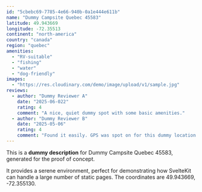 ```yaml
---
id: "5cbebc69-7785-4e66-940b-0a1e444e611b"
name: "Dummy Campsite Quebec 45583"
latitude: 49.943669
longitude: -72.35513
continent: "north-america"
country: "canada"
region: "quebec"
amenities:
  - "RV-suitable"
  - "fishing"
  - "water"
  - "dog-friendly"
images:
  - "https://res.cloudinary.com/demo/image/upload/v1/sample.jpg"
reviews:
  - author: "Dummy Reviewer A"
    date: "2025-06-022"
    rating: 4
    comment: "A nice, quiet dummy spot with some basic amenities."
  - author: "Dummy Reviewer B"
    date: "2025-05-06"
    rating: 4
    comment: "Found it easily. GPS was spot on for this dummy location."
---
```


This is a **dummy description** for Dummy Campsite Quebec 45583, generated for the proof of concept.

It provides a serene environment, perfect for demonstrating how SvelteKit can handle a large number of static pages. The coordinates are 49.943669, -72.355130.
